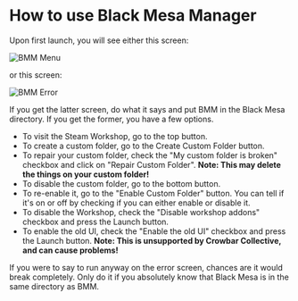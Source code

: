 # How to use Black Mesa Manager

Upon first launch, you will see either this screen:

![BMM Menu](https://i.imgur.com/mktVCKY.png)

or this screen:

![BMM Error](https://i.imgur.com/n6G1BRf.png)

If you get the latter screen, do what it says and put BMM in the Black Mesa directory. If you get the former, you have a few options.

* To visit the Steam Workshop, go to the top button. 
* To create a custom folder, go to the Create Custom Folder button. 
* To repair your custom folder, check the "My custom folder is broken" checkbox and click on "Repair Custom Folder". **Note: This may delete the things on your custom folder!** 
* To disable the custom folder, go to the bottom button. 
* To re-enable it, go to the "Enable Custom Folder" button. You can tell if it's on or off by checking if you can either enable or disable it.
* To disable the Workshop, check the "Disable workshop addons" checkbox and press the Launch button.
* To enable the old UI, check the "Enable the old UI" checkbox and press the Launch button. **Note: This is unsupported by Crowbar Collective, and can cause problems!**

If you were to say to run anyway on the error screen, chances are it would break completely. Only do it if you absolutely know that Black Mesa is in the same directory as BMM.
